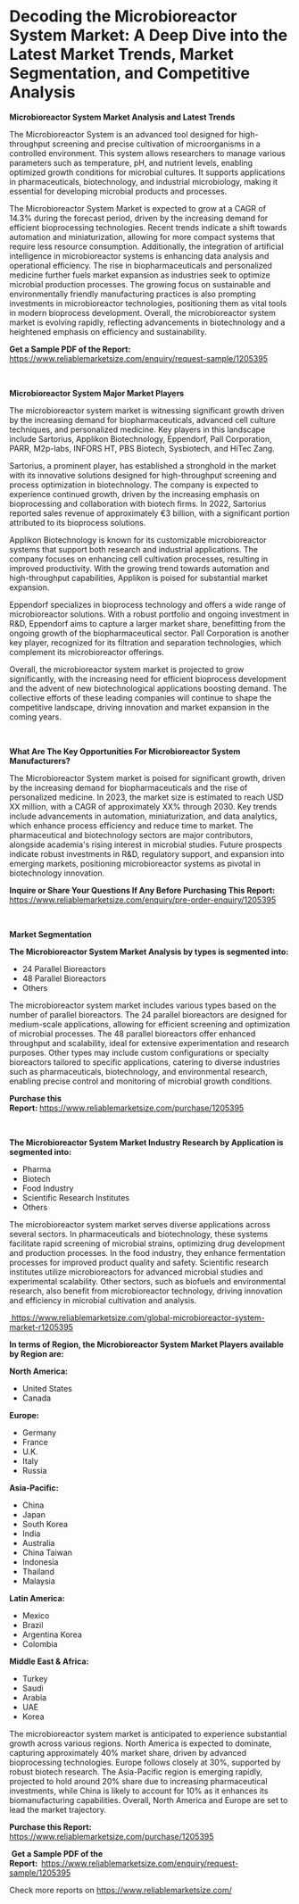 <p><h1>Decoding the Microbioreactor System Market: A Deep Dive into the Latest Market Trends, Market Segmentation, and Competitive Analysis</h1></p><p><strong>Microbioreactor System Market Analysis and Latest Trends</strong></p>
<p><p>The Microbioreactor System is an advanced tool designed for high-throughput screening and precise cultivation of microorganisms in a controlled environment. This system allows researchers to manage various parameters such as temperature, pH, and nutrient levels, enabling optimized growth conditions for microbial cultures. It supports applications in pharmaceuticals, biotechnology, and industrial microbiology, making it essential for developing microbial products and processes.</p><p>The Microbioreactor System Market is expected to grow at a CAGR of 14.3% during the forecast period, driven by the increasing demand for efficient bioprocessing technologies. Recent trends indicate a shift towards automation and miniaturization, allowing for more compact systems that require less resource consumption. Additionally, the integration of artificial intelligence in microbioreactor systems is enhancing data analysis and operational efficiency. The rise in biopharmaceuticals and personalized medicine further fuels market expansion as industries seek to optimize microbial production processes. The growing focus on sustainable and environmentally friendly manufacturing practices is also prompting investments in microbioreactor technologies, positioning them as vital tools in modern bioprocess development. Overall, the microbioreactor system market is evolving rapidly, reflecting advancements in biotechnology and a heightened emphasis on efficiency and sustainability.</p></p>
<p><strong>Get a Sample PDF of the Report:&nbsp;</strong> <a href="https://www.reliablemarketsize.com/enquiry/request-sample/1205395?utm_campaign=1939&utm_medium=2&utm_source=Github&utm_content=ia&utm_term=31122024&utm_id=microbioreactor-system">https://www.reliablemarketsize.com/enquiry/request-sample/1205395</a></p>
<p>&nbsp;</p>
<p><strong>Microbioreactor System Major Market Players</strong></p>
<p><p>The microbioreactor system market is witnessing significant growth driven by the increasing demand for biopharmaceuticals, advanced cell culture techniques, and personalized medicine. Key players in this landscape include Sartorius, Applikon Biotechnology, Eppendorf, Pall Corporation, PARR, M2p-labs, INFORS HT, PBS Biotech, Sysbiotech, and HiTec Zang.</p><p>Sartorius, a prominent player, has established a stronghold in the market with its innovative solutions designed for high-throughput screening and process optimization in biotechnology. The company is expected to experience continued growth, driven by the increasing emphasis on bioprocessing and collaboration with biotech firms. In 2022, Sartorius reported sales revenue of approximately €3 billion, with a significant portion attributed to its bioprocess solutions.</p><p>Applikon Biotechnology is known for its customizable microbioreactor systems that support both research and industrial applications. The company focuses on enhancing cell cultivation processes, resulting in improved productivity. With the growing trend towards automation and high-throughput capabilities, Applikon is poised for substantial market expansion.</p><p>Eppendorf specializes in bioprocess technology and offers a wide range of microbioreactor solutions. With a robust portfolio and ongoing investment in R&D, Eppendorf aims to capture a larger market share, benefitting from the ongoing growth of the biopharmaceutical sector. Pall Corporation is another key player, recognized for its filtration and separation technologies, which complement its microbioreactor offerings.</p><p>Overall, the microbioreactor system market is projected to grow significantly, with the increasing need for efficient bioprocess development and the advent of new biotechnological applications boosting demand. The collective efforts of these leading companies will continue to shape the competitive landscape, driving innovation and market expansion in the coming years.</p></p>
<p>&nbsp;</p>
<p><strong>What Are The Key Opportunities For Microbioreactor System Manufacturers?</strong></p>
<p><p>The Microbioreactor System market is poised for significant growth, driven by the increasing demand for biopharmaceuticals and the rise of personalized medicine. In 2023, the market size is estimated to reach USD XX million, with a CAGR of approximately XX% through 2030. Key trends include advancements in automation, miniaturization, and data analytics, which enhance process efficiency and reduce time to market. The pharmaceutical and biotechnology sectors are major contributors, alongside academia's rising interest in microbial studies. Future prospects indicate robust investments in R&D, regulatory support, and expansion into emerging markets, positioning microbioreactor systems as pivotal in biotechnology innovation.</p></p>
<p><strong>Inquire or Share Your Questions If Any Before Purchasing This Report:</strong> <a href="https://www.reliablemarketsize.com/enquiry/pre-order-enquiry/1205395?utm_campaign=1939&utm_medium=2&utm_source=Github&utm_content=ia&utm_term=31122024&utm_id=microbioreactor-system">https://www.reliablemarketsize.com/enquiry/pre-order-enquiry/1205395</a></p>
<p>&nbsp;</p>
<p><strong>Market Segmentation</strong></p>
<p><strong>The Microbioreactor System Market Analysis by types is segmented into:</strong></p>
<p><ul><li>24 Parallel Bioreactors</li><li>48 Parallel Bioreactors</li><li>Others</li></ul></p>
<p><p>The microbioreactor system market includes various types based on the number of parallel bioreactors. The 24 parallel bioreactors are designed for medium-scale applications, allowing for efficient screening and optimization of microbial processes. The 48 parallel bioreactors offer enhanced throughput and scalability, ideal for extensive experimentation and research purposes. Other types may include custom configurations or specialty bioreactors tailored to specific applications, catering to diverse industries such as pharmaceuticals, biotechnology, and environmental research, enabling precise control and monitoring of microbial growth conditions.</p></p>
<p><strong>Purchase this Report:&nbsp;</strong><a href="https://www.reliablemarketsize.com/purchase/1205395?utm_campaign=1939&utm_medium=2&utm_source=Github&utm_content=ia&utm_term=31122024&utm_id=microbioreactor-system">https://www.reliablemarketsize.com/purchase/1205395</a></p>
<p>&nbsp;</p>
<p><strong>The Microbioreactor System Market Industry Research by Application is segmented into:</strong></p>
<p><ul><li>Pharma</li><li>Biotech</li><li>Food Industry</li><li>Scientific Research Institutes</li><li>Others</li></ul></p>
<p><p>The microbioreactor system market serves diverse applications across several sectors. In pharmaceuticals and biotechnology, these systems facilitate rapid screening of microbial strains, optimizing drug development and production processes. In the food industry, they enhance fermentation processes for improved product quality and safety. Scientific research institutes utilize microbioreactors for advanced microbial studies and experimental scalability. Other sectors, such as biofuels and environmental research, also benefit from microbioreactor technology, driving innovation and efficiency in microbial cultivation and analysis.</p></p>
<p><a href="https://www.reliablemarketsize.com/global-microbioreactor-system-market-r1205395?utm_campaign=1939&utm_medium=2&utm_source=Github&utm_content=ia&utm_term=31122024&utm_id=microbioreactor-system">&nbsp;https://www.reliablemarketsize.com/global-microbioreactor-system-market-r1205395</a></p>
<p><strong>In terms of Region, the Microbioreactor System Market Players available by Region are:</strong></p>
<p>
    <p> <strong> North America: </strong>
        <ul>
            <li>United States</li>
            <li>Canada</li>
        </ul>
        </p> 
    <p> <strong> Europe: </strong>
        <ul>
            <li>Germany</li>
            <li>France</li>
            <li>U.K.</li>
            <li>Italy</li>
            <li>Russia</li>
        </ul>
        </p> 
    <p> <strong> Asia-Pacific: </strong>
        <ul>
            <li>China</li>
            <li>Japan</li>
            <li>South Korea</li>
            <li>India</li>
            <li>Australia</li>
            <li>China Taiwan</li>
            <li>Indonesia</li>
            <li>Thailand</li>
            <li>Malaysia</li>
        </ul>
        </p> 
    <p> <strong> Latin America: </strong>
        <ul>
            <li>Mexico</li>
            <li>Brazil</li>
            <li>Argentina Korea</li>
            <li>Colombia</li>
        </ul>
        </p> 
    <p> <strong> Middle East & Africa: </strong>
        <ul>
            <li>Turkey</li>
            <li>Saudi</li>
            <li>Arabia</li>
            <li>UAE</li>
            <li>Korea</li>
        </ul>
    </p>
    </p>
<p><p>The microbioreactor system market is anticipated to experience substantial growth across various regions. North America is expected to dominate, capturing approximately 40% market share, driven by advanced bioprocessing technologies. Europe follows closely at 30%, supported by robust biotech research. The Asia-Pacific region is emerging rapidly, projected to hold around 20% share due to increasing pharmaceutical investments, while China is likely to account for 10% as it enhances its biomanufacturing capabilities. Overall, North America and Europe are set to lead the market trajectory.</p></p>
<p><strong>Purchase this Report: </strong><a href="https://www.reliablemarketsize.com/purchase/1205395?utm_campaign=1939&utm_medium=2&utm_source=Github&utm_content=ia&utm_term=31122024&utm_id=microbioreactor-system">https://www.reliablemarketsize.com/purchase/1205395</a></p>
<p>&nbsp;<strong>Get a Sample PDF of the Report:&nbsp;&nbsp;</strong><a href="https://www.reliablemarketsize.com/enquiry/request-sample/1205395?utm_campaign=1939&utm_medium=2&utm_source=Github&utm_content=ia&utm_term=31122024&utm_id=microbioreactor-system">https://www.reliablemarketsize.com/enquiry/request-sample/1205395</a></p>
<p><strong></strong></p>
<p>Check more reports on <a href="https://www.reliablemarketsize.com/?utm_campaign=1939&utm_medium=2&utm_source=Github&utm_content=ia&utm_term=31122024&utm_id=microbioreactor-system">https://www.reliablemarketsize.com/</a></p>